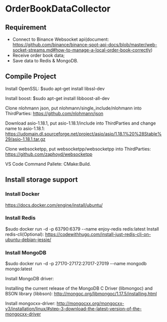# OrderBookDataCollector
## Requirement
* Connect to Binance Websocket api(document: https://github.com/binance/binance-spot-api-docs/blob/master/web-socket-streams.md#how-to-manage-a-local-order-book-correctly)
* Receive order book data;
* Save data to Redis & MongoDB.

## Compile Project

Install OpenSSL: $sudo apt-get install libssl-dev

Install boost: $sudo apt-get install libboost-all-dev

Clone nlohmann json, put nlohmann/single_include/nlohmann into ThirdParties:
https://github.com/nlohmann/json

Download asio-1.18.1, put asio-1.18.1/include into ThirdParties and change name to asio-1.18.1:
https://udomain.dl.sourceforge.net/project/asio/asio/1.18.1%20%28Stable%29/asio-1.18.1.tar.gz

Clone websocketpp, put websocketpp/websocketpp into ThirdParties:
https://github.com/zaphoyd/websocketpp 

VS Code Command Pallete: CMake:Build.

## Install storage support
### Install Docker
https://docs.docker.com/engine/install/ubuntu/

### Install Redis
$sudo docker run -d -p 63790:6379 --name enjoy-redis redis:latest
Install redis-cli(Optional): 
https://codewithhugo.com/install-just-redis-cli-on-ubuntu-debian-jessie/

### Install MongoDB
$sudo docker run -d -p 27170-27172:27017-27019 --name mongodb mongo:latest

Install MongoDB driver: 

Installing the current release of the MongoDB C Driver (libmongoc) and BSON library (libbson): 
http://mongoc.org/libmongoc/1.17.5/installing.html

Install mongocxx-driver: 
http://mongocxx.org/mongocxx-v3/installation/linux/#step-3-download-the-latest-version-of-the-mongocxx-driver

